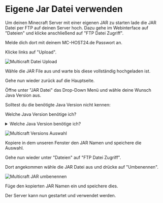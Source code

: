 # Eigene Jar Datei verwenden

Um deinen Minecraft Server mit einer eigenen JAR zu starten lade die JAR Datei per FTP auf deinen Server hoch. Dazu gehe im Webinterface auf "Dateien" und klicke anschließend auf "FTP Datei Zugriff".

Melde dich dort mit deinem MC-HOST24.de Passwort an.

Klicke links auf "Upload".

![Multicraft Datei Upload](../.gitbook/assets/multicraft-upload.png)

Wähle die JAR File aus und warte bis diese vollständig hochgeladen ist.

Gehe nun wieder zurück auf die Hauptseite.

Öffne unter "JAR Datei" das Drop-Down Menü und wähle deine Wunsch Java Version aus.

Solltest du die benötigte Java Version nicht kennen:

Welche Java Version benötige ich?

<details>

<summary>Welche Java Version benötige ich?</summary>

1.8.x Java 8 & Java 11

1.9.x Java 8 & Java 11

1.10.x Java 8 & Java 11

1.11.x Java 8 & Java 11

1.12.x Java 11

1.13.x Java 11

1.14.x Java 11

1.15.x Java 11

1.16.x Java 11

1.17.x Java 17

1.18.x Java 17

1.19.x Java 17

1.20.x Java 21

1.21.x Java 21

</details>

![Multicraft Versions Auswahl](../.gitbook/assets/multicraft-versions-auswahl.png)

Kopiere in dem unseren Fenster den JAR Namen und speichere die Auswahl.

Gehe nun wieder unter "Dateien" auf "FTP Datei Zugriff".

Dort angekommen wähle die JAR Datei aus und drücke auf "Umbenennen".

![Multicraft JAR umbenennen](../.gitbook/assets/multicraft-jar-umbenennen.png)

Füge den kopierten JAR Namen ein und speichere dies.

Der Server kann nun gestartet und verwendet werden.
